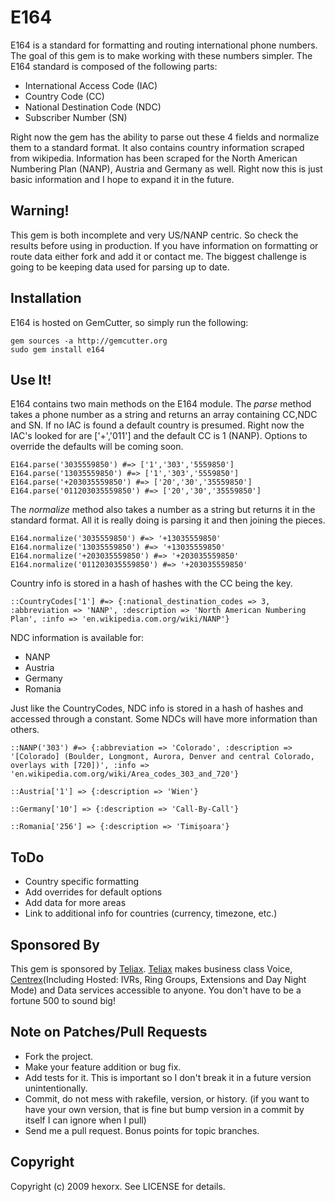 E164
====

E164 is a standard for formatting and routing international phone numbers. The goal of this gem is to make working with these numbers simpler. The E164 standard is composed of the following parts:

* International Access Code (IAC)
* Country Code (CC)
* National Destination Code (NDC)
* Subscriber Number (SN)

Right now the gem has the ability to parse out these 4 fields and normalize them to a standard format. It also contains country information scraped from wikipedia. Information has been scraped for the North American Numbering Plan (NANP), Austria and Germany as well. Right now this is just basic information and I hope to expand it in the future.

Warning!
--------

This gem is both incomplete and very US/NANP centric. So check the results before using in production. If you have information on formatting or route data either fork and add it or contact me. The biggest challenge is going to be keeping data used for parsing up to date.

Installation
------------

E164 is hosted on GemCutter, so simply run the following:

    gem sources -a http://gemcutter.org
    sudo gem install e164
    
Use It!
-------

E164 contains two main methods on the E164 module. The *parse* method takes a phone number as a string and returns an array containing CC,NDC and SN. If no IAC is found a default country is presumed. Right now the IAC's looked for are ['+','011'] and the default CC is 1 (NANP). Options to override the defaults will be coming soon.

    E164.parse('3035559850') #=> ['1','303','5559850']
    E164.parse('13035559850') #=> ['1','303','5559850']
    E164.parse('+203035559850') #=> ['20','30','35559850']
    E164.parse('011203035559850') #=> ['20','30','35559850']
    
The *normalize* method also takes a number as a string but returns it in the standard format. All it is really doing is parsing it and then joining the pieces.

    E164.normalize('3035559850') #=> '+13035559850'
    E164.normalize('13035559850') #=> '+13035559850'
    E164.normalize('+203035559850') #=> '+203035559850'
    E164.normalize('011203035559850') #=> '+203035559850'
    
Country info is stored in a hash of hashes with the CC being the key.

    ::CountryCodes['1'] #=> {:national_destination_codes => 3, :abbreviation => 'NANP', :description => 'North American Numbering Plan', :info => 'en.wikipedia.com.org/wiki/NANP'}
    
NDC information is available for:

* NANP
* Austria
* Germany
* Romania

Just like the CountryCodes, NDC info is stored in a hash of hashes and accessed through a constant. Some NDCs will have more information than others.

    ::NANP('303') #=> {:abbreviation => 'Colorado', :description => '[Colorado] (Boulder, Longmont, Aurora, Denver and central Colorado, overlays with [720])', :info => 'en.wikipedia.com.org/wiki/Area_codes_303_and_720'}
    
    ::Austria['1'] => {:description => 'Wien'}
    
    ::Germany['10'] => {:description => 'Call-By-Call'}

    ::Romania['256'] => {:description => 'Timișoara'}
ToDo
----

* Country specific formatting
* Add overrides for default options
* Add data for more areas
* Link to additional info for countries (currency, timezone, etc.)

Sponsored By
------------
This gem is sponsored by [Teliax][]. [Teliax][] makes business class Voice, [Centrex][](Including Hosted: IVRs, Ring Groups, Extensions and Day Night Mode) and Data services accessible to anyone. You don't have to be a fortune 500 to sound big!

Note on Patches/Pull Requests
-----------------------------
 
* Fork the project.
* Make your feature addition or bug fix.
* Add tests for it. This is important so I don't break it in a
  future version unintentionally.
* Commit, do not mess with rakefile, version, or history.
  (if you want to have your own version, that is fine but
   bump version in a commit by itself I can ignore when I pull)
* Send me a pull request. Bonus points for topic branches.

Copyright
---------

Copyright (c) 2009 hexorx. See LICENSE for details.


[Teliax]: http://teliax.com
[Centrex]: http://en.wikipedia.org/wiki/Centrex